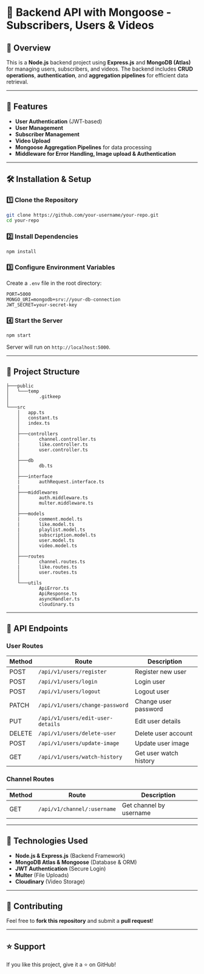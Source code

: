 # 🎥 Backend API with Mongoose - Subscribers, Users & Videos

## 📌 Overview
This is a **Node.js** backend project using **Express.js** and **MongoDB (Atlas)** for managing users, subscribers, and videos. The backend includes **CRUD operations**, **authentication**, and **aggregation pipelines** for efficient data retrieval.

---
## 🚀 Features
- **User Authentication** (JWT-based)
- **User Management**
- **Subscriber Management**
- **Video Upload**
- **Mongoose Aggregation Pipelines** for data processing
- **Middleware for Error Handling, Image upload & Authentication**

---
## 🛠️ Installation & Setup
### 1️⃣ Clone the Repository
```sh
git clone https://github.com/your-username/your-repo.git
cd your-repo
```

### 2️⃣ Install Dependencies
```sh
npm install
```

### 3️⃣ Configure Environment Variables
Create a `.env` file in the root directory:
```env
PORT=5000
MONGO_URI=mongodb+srv://your-db-connection
JWT_SECRET=your-secret-key
```

### 4️⃣ Start the Server
```sh
npm start
```
Server will run on `http://localhost:5000`.

---
## 📂 Project Structure
```
├───public
│   └───temp
│           .gitkeep
│
└───src
    │   app.ts
    │   constant.ts
    │   index.ts
    │
    ├───controllers
    │       channel.controller.ts
    |       like.controller.ts
    │       user.controller.ts
    │
    ├───db
    │       db.ts
    │
    ├───interface
    |       authRequest.interface.ts
    |
    ├───middlewares
    │       auth.middleware.ts
    │       multer.middleware.ts
    │
    ├───models
    |       comment.model.ts
    |       like.model.ts
    |       playlist.model.ts
    │       subscription.model.ts
    │       user.model.ts
    │       video.model.ts
    │
    ├───routes
    │       channel.routes.ts
    |       like.routes.ts
    │       user.routes.ts
    │
    └───utils
            ApiError.ts
            ApiResponse.ts
            asyncHandler.ts
            cloudinary.ts
```

---
## 📡 API Endpoints
### **User Routes**
| Method | Route | Description |
|--------|------------------------------|--------------------------|
| POST   | `/api/v1/users/register`     | Register new user       |
| POST   | `/api/v1/users/login`        | Login user              |
| POST   | `/api/v1/users/logout`       | Logout user             |
| PATCH  | `/api/v1/users/change-password` | Change user password   |
| PUT    | `/api/v1/users/edit-user-details` | Edit user details   |
| DELETE | `/api/v1/users/delete-user`  | Delete user account     |
| POST   | `/api/v1/users/update-image` | Update user image       |
| GET    | `/api/v1/users/watch-history` | Get user watch history |

### **Channel Routes**
| Method | Route | Description |
|--------|------------------------------|--------------------------|
| GET    | `/api/v1/channel/:username`  | Get channel by username |


---
## 🔗 Technologies Used
- **Node.js & Express.js** (Backend Framework)
- **MongoDB Atlas & Mongoose** (Database & ORM)
- **JWT Authentication** (Secure Login)
- **Multer** (File Uploads)
- **Cloudinary** (Video Storage)

---
## 🤝 Contributing
Feel free to **fork this repository** and submit a **pull request**!

---
## ⭐ Support
If you like this project, give it a ⭐ on GitHub!

